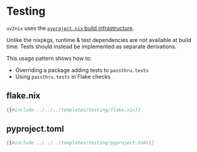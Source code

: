 # Testing

`uv2nix` uses the [`pyproject.nix` build infrastructure](https://pyproject-nix.github.io/pyproject.nix/build.html).

Unlike the nixpkgs, runtime & test dependencies are not available at build time.
Tests should instead be implemented as separate derivations.

This usage pattern shows how to:
- Overriding a package adding tests to `passthru.tests`
- Using `passthru.tests` in Flake checks

## flake.nix
```nix
{{#include ../../../templates/testing/flake.nix}}
```
## pyproject.toml
```nix
{{#include ../../../templates/testing/pyproject.toml}}
```
